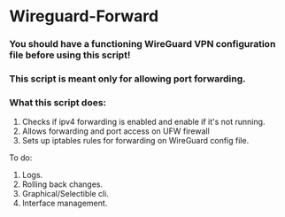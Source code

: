 # Wireguard-Forward
<h3>You should have a functioning WireGuard VPN configuration file before using this script!</h3>
<h3>This script is meant only for allowing port forwarding.</h3>


<h3>What this script does:</h3>

<ol>
  <li>Checks if ipv4 forwarding is enabled and enable if it's not running.</li>
  <li>Allows forwarding and port access on UFW firewall</li>
  <li>Sets up iptables rules for forwarding on WireGuard config file.</li>
</ol>



To do:
<ol>
  <li>Logs.</li>
  <li>Rolling back changes.</li>
  <li>Graphical/Selectible cli.</li>
  <li>Interface management.</li>
</ol>
